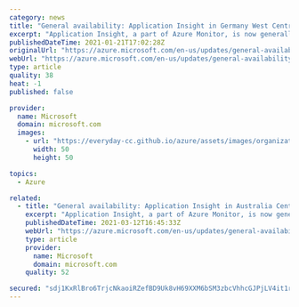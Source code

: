 ```yaml
---
category: news
title: "General availability: Application Insight in Germany West Central, UAE North, & Switzerland West  "
excerpt: "Application Insight, a part of Azure Monitor, is now generally available in Germany West Central, UAE North, & Switzerland West   regions for customers to collect telemetry and analyze their service health in production environments. "
publishedDateTime: 2021-01-21T17:02:28Z
originalUrl: "https://azure.microsoft.com/en-us/updates/general-availability-application-insight-in-germany-west-central-uae-north-switzerland-west/"
webUrl: "https://azure.microsoft.com/en-us/updates/general-availability-application-insight-in-germany-west-central-uae-north-switzerland-west/"
type: article
quality: 38
heat: -1
published: false

provider:
  name: Microsoft
  domain: microsoft.com
  images:
    - url: "https://everyday-cc.github.io/azure/assets/images/organizations/microsoft.com-50x50.jpg"
      width: 50
      height: 50

topics:
  - Azure

related:
  - title: "General availability: Application Insight in Australia Central 2"
    excerpt: "Application Insight, a part of Azure Monitor, is now generally available in Australia Central 2 region for customers to collect telemetry and analyze their service health in production environments. "
    publishedDateTime: 2021-03-12T16:45:33Z
    webUrl: "https://azure.microsoft.com/en-us/updates/general-availability-application-insight-in-australia-central-2/"
    type: article
    provider:
      name: Microsoft
      domain: microsoft.com
    quality: 52

secured: "sdj1KxRlBro6TrjcNkaoiRZefBD9Uk8vH69XXM6bSM3zbcVhhcGJPjLV4it1rYwQh3Vk364NXsOrUe3v/eufzikTZJHOGkv5pI1ZJ6VQwHQS4dzaGiOfiOJ3zv7+Yaj3b52ulHzEsYIuce86QuP5kcHLgK44zuogHbzYA6riIEAOmCVTrm0cKjW8PEf92QU3sEKg4K6Msf4AKOkhr3tRNUPYTzymzpgAUZothftOcC8ALg32ZUsaLfx9PCUTIun2ibFiaw/CjrSjgRQDY9umVnNejfgAxKd0gJqqraXgN7OWzaTTMNXBCYy4TMpwhhTWdfvCPw+ctxRQOKGs2yCVkJt72StGg3JCZ5hZkinO+uo=;JOWvPO/5f138PlY75VmOgg=="
---
```


